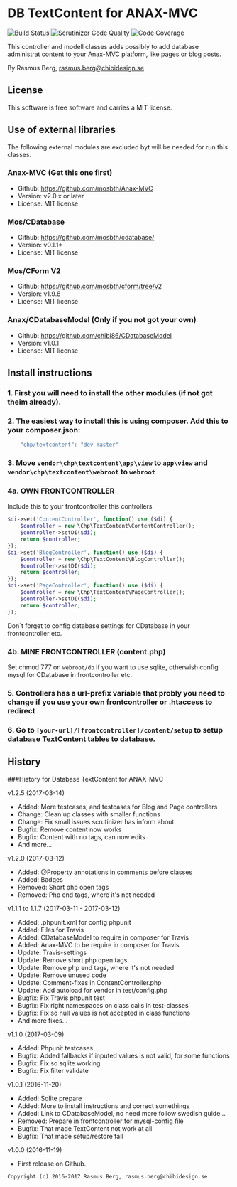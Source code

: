 DB TextContent for ANAX-MVC
===========================

[![Build Status](https://scrutinizer-ci.com/g/Chibi86/DB-TextContent-for-Anax-MVC/badges/build.png?b=master)](https://scrutinizer-ci.com/g/Chibi86/DB-TextContent-for-Anax-MVC/build-status/master)
[![Scrutinizer Code Quality](https://scrutinizer-ci.com/g/Chibi86/DB-TextContent-for-Anax-MVC/badges/quality-score.png?b=master)](https://scrutinizer-ci.com/g/Chibi86/DB-TextContent-for-Anax-MVC/?branch=master)
[![Code Coverage](https://scrutinizer-ci.com/g/Chibi86/DB-TextContent-for-Anax-MVC/badges/coverage.png?b=master)](https://scrutinizer-ci.com/g/Chibi86/DB-TextContent-for-Anax-MVC/?branch=master)

This controller and modell classes adds possibly to add database administrat content to your Anax-MVC platform, like pages or blog posts.

By Rasmus Berg, rasmus.berg@chibidesign.se


License
------------------

This software is free software and carries a MIT license.


Use of external libraries
-----------------------------------

The following external modules are excluded byt will be needed for run this classes.

### Anax-MVC (Get this one first)
* Github: https://github.com/mosbth/Anax-MVC
* Version: v2.0.x or later
* License: MIT license

### Mos/CDatabase
* Github: https://github.com/mosbth/cdatabase/
* Version: v0.1.1*
* License: MIT license

### Mos/CForm V2
* Github: https://github.com/mosbth/cform/tree/v2
* Version: v1.9.8
* License: MIT license

### Anax/CDatabaseModel (Only if you not got your own)
* Github: https://github.com/chibi86/CDatabaseModel
* Version: v1.0.1
* License: MIT license

Install instructions
--------------------

### 1. First you will need to install the other modules (if not got theim already). 

### 2. The easiest way to install this is using composer. Add this to your composer.json: 

```javascript
    "chp/textcontent": "dev-master"
```

### 3. Move `vendor\chp\textcontent\app\view` to `app\view` and `vendor\chp\textcontent\webroot` to `webroot`

### 4a. OWN FRONTCONTROLLER

Include this to your frontcontroller this controllers 

```php
$di->set('ContentController', function() use ($di) {
    $controller = new \Chp\TextContent\ContentController();
    $controller->setDI($di);
    return $controller;
});
$di->set('BlogController', function() use ($di) {
    $controller = new \Chp\TextContent\BlogController();
    $controller->setDI($di);
    return $controller;
});
$di->set('PageController', function() use ($di) {
    $controller = new \Chp\TextContent\PageController();
    $controller->setDI($di);
    return $controller;
});
```

Don`t forget to config database settings for CDatabase in your frontcontroller etc.

### 4b. MINE FRONTCONTROLLER (content.php)

Set chmod 777 on `webroot/db` if you want to use sqlite, otherwish config mysql for CDatabase in frontcontroller etc.

### 5. Controllers has a url-prefix variable that probly you need to change if you use your own frontcontroller or .htaccess to redirect

### 6. Go to `[your-url]/[frontcontroller]/content/setup` to setup database TextContent tables to database. 


History
-----------------------------------

###History for Database TextContent for ANAX-MVC 

v1.2.5 (2017-03-14)

* Added: More testcases, and testcases for Blog and Page controllers
* Change: Clean up classes with smaller functions
* Change: Fix small issues scrutinizer has inform about
* Bugfix: Remove content now works
* Bugfix: Content with no tags, can now edits
* And more...

v1.2.0 (2017-03-12)

* Added: @Property  annotations in comments before classes
* Added: Badges
* Removed: Short php open tags
* Removed: Php end tags, where it's not needed

v1.1.1 to 1.1.7 (2017-03-11 - 2017-03-12)

* Added: .phpunit.xml for config phpunit
* Added: Files for Travis
* Added: CDatabaseModel to require in composer for Travis
* Added: Anax-MVC to be require in composer for Travis
* Update: Travis-settings
* Update: Remove short php open tags
* Update: Remove php end tags, where it's not needed
* Update: Remove unused code
* Update: Comment-fixes in ContentController.php
* Update: Add autoload for vendor in test/config.php
* Bugfix: Fix Travis phpunit test
* Bugfix: Fix right namespaces on class calls in test-classes
* Bugfix: Fix so null values is not accepted in class functions
* And more fixes...

v1.1.0 (2017-03-09)

* Added: Phpunit testcases
* Bugfix: Added fallbacks if inputed values is not valid, for some functions
* Bugfix: Fix so sqlite working
* Bugfix: Fix filter validate

v1.0.1 (2016-11-20)

* Added: Sqlite prepare
* Added: More to install instructions and correct somethings
* Added: Link to CDatabaseModel, no need more follow swedish guide...
* Removed: Prepare in frontcontroller for mysql-config file
* Bugfix: That made TextContent not work at all
* Bugfix: That made setup/restore fail

v1.0.0 (2016-11-19)

* First release on Github.



```
Copyright (c) 2016-2017 Rasmus Berg, rasmus.berg@chibidesign.se
```
